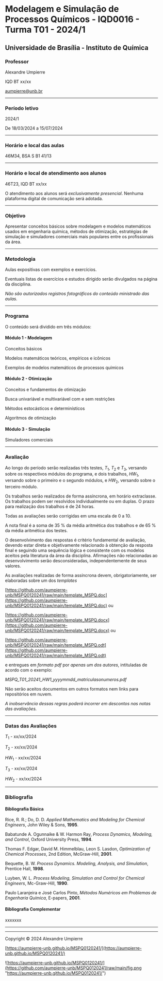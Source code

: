 # Modelagem e Simulação de Processos Químicos - IQD0016 - Turma T01 - 2024/1

## Universidade de Brasília - Instituto de Química

### **Professor**

Alexandre Umpierre

IQD BT xx/xx

<aumpierre@unb.br>

---

### **Período letivo**

2024/1

De 18/03/2024 a 15/07/2024

---

### **Horário e local das aulas**

46M34, BSA S B1 41/13

---

### **Horário e local de atendimento aos alunos**

46T23, IQD BT xx/xx

O atendimento aos alunos será *exclusivamente presencial*. Nenhuma plataforma digital de comunicação será adotada.

---

### **Objetivo**

Apresentar conceitos básicos sobre modelagem e modelos matemáticos usados em engenharia química, métodos de otimização, estratégias de simulação e simuladores comerciais mais populares entre os profissionais da área.

---

### **Metodologia**

Aulas expositivas com exemplos e exercícios.

Eventuais listas de exercícios e estudos dirigido serão divulgados na página da disciplina.

*Não são autorizados registros fotográficos do conteúdo ministrado das aulas.*

---

### **Programa**

O conteúdo será dividido em três módulos:

#### Módulo 1 - Modelagem

Conceitos básicos

Modelos matemáticos teóricos, empíricos e icônicos

Exemplos de modelos matemáticos de processos químicos

#### Módulo 2 - Otimização

Conceitos e fundamentos de otimização

Busca univariável e multivariável com e sem restrições

Métodos estocásticos e determinísticos

Algoritmos de otimização

#### Módulo 3 - Simulação

Simuladores comerciais

---

### **Avaliação**

Ao longo do período serão realizadas três testes, *T*<sub>1</sub>, *T*<sub>2</sub> e *T*<sub>3</sub>, versando sobre os respectivos módulos do programa, e dois trabalhos, *HW*<sub>1</sub>, versando sobre o primeiro e o segundo módulos, e *HW*<sub>2</sub>, versando sobre o terceiro módulo.

Os trabalhos serão realizados de forma assíncrona, em horário extraclasse. Os trabalhos podem ser resolvidos individualmente ou em duplas. O prazo para realização dos trabalhos é de 24 horas.

Todas as avaliações serão corrigidas em uma escala de 0 a 10.

A nota final é a soma de 35 % da média aritmética dos trabalhos e de 65 % da média aritmética dos testes.

O desenvolvimento das respostas é critério fundamental de avaliação, devendo estar direta e objetivamente relacionado à obtenção da resposta final e seguindo uma sequência lógica e consistente com os modelos aceitos pela literatura da área da disciplina. Afirmações não relacionadas ao desenvolvimento serão desconsideradas, independentemente de seus valores.

As avaliações realizadas de forma assíncrona devem, obrigatoriamente, ser elaboradas sobre um dos *templates*

[https://github.com/aumpierre-unb/MSPQ0120241/raw/main/template_MSPQ.doc](https://github.com/aumpierre-unb/MSPQ0120241/raw/main/template_MSPQ.doc) ou

[https://github.com/aumpierre-unb/MSPQ0120241/raw/main/template_MSPQ.docx](https://github.com/aumpierre-unb/MSPQ0120241/raw/main/template_MSPQ.docx) ou

[https://github.com/aumpierre-unb/MSPQ0120241/raw/main/template_MSPQ.odt](https://github.com/aumpierre-unb/MSPQ0120241/raw/main/template_MSPQ.odt)

e entregues em *formato pdf* por *apenas um dos autores*, intituladas de acordo com o exemplo:

*MSPQ_T01_20241_HW1_yyyymmdd_matriculasonumeros.pdf*

Não serão aceitos documentos em outros formatos nem links para repositórios em nuvem.

*A inobservância dessas regras poderá incorrer em descontos nas notas das avaliações.*

---

### **Datas das Avaliações**

*T*<sub>1</sub> - xx/xx/2024

*T*<sub>2</sub> - xx/xx/2024

*HW*<sub>1</sub> - xx/xx/2024

*T*<sub>3</sub> - xx/xx/2024

*HW*<sub>2</sub> - xx/xx/2024

---

### **Bibliografia**

#### **Bibliografia Básica**

Rice, R. R.; Do, D. D. *Applied Mathematics and Modeling for Chemical Engineers*, John Wiley & Sons, **1995**.

Babatunde A. Ogunnaike & W. Harmon Ray, *Process Dynamics, Modeling, and Control*, Oxford University Press, **1994**.

Thomas F. Edgar, David M. Himmelblau, Leon S. Lasdon, *Optimization of Chemical Processes*, 2nd Edition, McGraw-Hill, **2001**.

Bequette, B. W. *Process Dynamics. Modeling, Analysis, and Simulation*, Prentice Hall, **1998**.

Luyben, W. L. *Process Modeling, Simulation and Control for Chemical Engineers*, Mc-Graw-Hill, **1990**.

Paulo Laranjeira e José Carlos Pinto, *Métodos Numéricos em Problemas de Engenharia Química*, E-papers, **2001**.


#### **Bibliografia Complementar**

xxxxxxx

---

<!--### **Exercícios Propostos**

[exercicios_propostos_1.pdf](https://github.com/aumpierre-unb/MSPQ0120241/raw/main/exercicios_propostos_1.pdf) (xx/xx/2024)-->

<!--### **Estudos Dirigidos**

[estudo_dirigido_1.pdf](https://github.com/aumpierre-unb/MSPQ0120241/raw/main/estudo_dirigido_1.pdf) (xx/xx/2024)-->

<!-- ### ***HW*<sub>2</sub>**

* [MSPQ01_HW2_20241219.pdf](https://github.com/aumpierre-unb/MSPQ0120241/raw/main/MSPQ01_HW2_20241219.pdf) (xx/xx/2024)

* A prova *HW*<sub>2</sub> deve ser entregue impreterivelmente até as 23h59 de xx/xx/2024.

* Leia e atenda às [instrucoes.pdf](https://github.com/aumpierre-unb/MSPQ0120241/raw/main/instrucoes.pdf) (xx/xx/2024)

* Observe a formatação dos *templates*-->

---

Copyright &copy; 2024 Alexandre Umpierre

[https://aumpierre-unb.github.io/MSPQ0120241/](https://aumpierre-unb.github.io/MSPQ0120241/)

![https://aumpierre-unb.github.io/MSPQ0120241/](https://github.com/aumpierre-unb/MSPQ0120241/raw/main/fig.png "https://aumpierre-unb.github.io/MSPQ0120241/")
